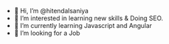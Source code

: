 - 👋 Hi, I’m @hitendalsaniya
- 👀 I’m interested in learning new skills & Doing SEO.
- 🌱 I’m currently learning Javascript and Angular
- 💞️ I’m looking for a Job

<!---
hitendalsaniya/hitendalsaniya is a ✨ special ✨ repository because its `README.md` (this file) appears on your GitHub profile.
You can click the Preview link to take a look at your changes.
--->
